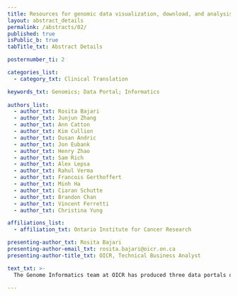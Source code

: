 ```yaml
---
title: Resources for genomic data visualization, download, and analysis
layout: abstract_details
permalink: /abstracts/02/
published: true
isPublic_b: true
tabTitle_txt: Abstract Details

posternumber_ti: 2

categories_list: 
  - category_txt: Clinical Translation

keywords_txt: Genomics; Data Portal; Informatics
  
authors_list: 
  - author_txt: Rosita Bajari
  - author_txt: Junjun Zhang
  - author_txt: Ann Catton
  - author_txt: Kim Cullion
  - author_txt: Dusan Andric
  - author_txt: Jon Eubank
  - author_txt: Henry Zhao
  - author_txt: Sam Rich
  - author_txt: Alex Lepsa
  - author_txt: Rahul Verma
  - author_txt: Francois Gerthoffert
  - author_txt: Minh Ha
  - author_txt: Ciaran Schutte
  - author_txt: Brandon Chan
  - author_txt: Vincent Ferretti
  - author_txt: Christina Yung

affiliations_list: 
  - affiliation_txt: Ontario Institute for Cancer Research

presenting-author_txt: Rosita Bajari
presenting-author-email_txt: rosita.bajari@oicr.on.ca
presenting-author-title_txt: OICR, Technical Business Analyst

text_txt: >-
  The Genome Informatics team at OICR has produced three data portals of note: The Human Cancer Model Initiative (HCMI) Searchable Catalog, the Genomic Data Commons (GDC) Data Portal, and the Gabriella Miller Kids First Data Resource Portal (KFDRP). The HCMI Searchable Catalog is an interactive catalog of purchasable next-generation, tumor-derived organoids and cell lines, supported by a custom content management system for entry and instant validation of clinical and genomic data.  Model information can be published instantly via sophisticated Elasticsearch document management. This creates a customized “shopping” experience for researchers to browse innovative cancer models annotated with genomic and clinical data. The GDC Data Portal has cancer genomic data from over 33K donors, and is updated with frequent releases of visualization and analysis tools such as visualizations for the co-occurrence of somatic mutations and copy number variations in a gene and mutation context, and histopathology image viewer. The Kids First DRP was developed with components from the Overture stack including OAuth2 authentication service EGO, data portal generator Arranger, user profile manager Persona, and URL shortener RIFF in a portal microservice architecture.  Data indexing on the KFDRP is supported by a dockerized ETL that allows for continuous data release at a project level by collaborators. The KFDRP forms a collaborative platform to focus on genomic analysis of pediatric genomes.

---
```


